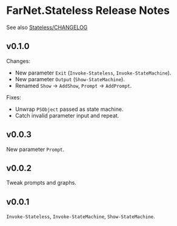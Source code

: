 # FarNet.Stateless Release Notes
See also [Stateless/CHANGELOG](https://github.com/dotnet-state-machine/stateless/blob/dev/CHANGELOG.md)

## v0.1.0

Changes:
- New parameter `Exit` (`Invoke-Stateless`, `Invoke-StateMachine`).
- New parameter `Output` (`Show-StateMachine`).
- Renamed `Show` -> `AddShow`, `Prompt` -> `AddPrompt`.

Fixes:
- Unwrap `PSObject` passed as state machine.
- Catch invalid parameter input and repeat.

## v0.0.3

New parameter `Prompt`.

## v0.0.2

Tweak prompts and graphs.

## v0.0.1

`Invoke-Stateless`, `Invoke-StateMachine`, `Show-StateMachine`.
